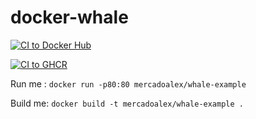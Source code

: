 # docker-whale
[![CI to Docker Hub](https://github.com/mercadoalex/SimpleWhaleDem/actions/workflows/main.yml/badge.svg)](https://github.com/mercadoalex/SimpleWhaleDem/actions/workflows/main.yml)

[![CI to GHCR](https://github.com/mercadoalex/SimpleWhaleDem/actions/workflows/github_registry.yml/badge.svg?branch=master)](https://github.com/mercadoalex/SimpleWhaleDem/actions/workflows/github_registry.yml)

Run me : `docker run -p80:80 mercadoalex/whale-example`

Build me: `docker build -t mercadoalex/whale-example .`
